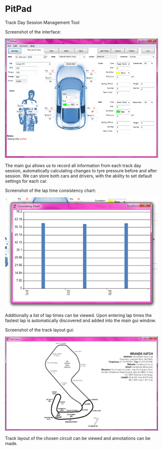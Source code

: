# PitPad
Track Day Session Management Tool

Screenshot of the interface:

![ScreenShot](/demo/1.png)

The main gui allows us to record all information from each track day session, automatically calculating changes to tyre pressure before and after session. We can store both cars and drivers, with the ability to set default settings for each car.

Screenshot of the lap time consistency chart:

![ScreenShot](/demo/2.png)

Additionally a list of lap times can be viewed. Upon entering lap times the fastest lap is automatically discovered and added into the main gui window.

Screenshot of the track layout gui:

![ScreenShot](/demo/3.png)

Track layout of the chosen circuit can be viewed and annotations can be made.
